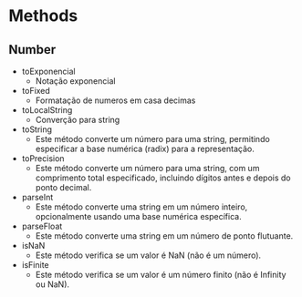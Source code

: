 # Methods

## Number
- toExponencial
    - Notação exponencial
- toFixed
    - Formatação de numeros em casa decimas
- toLocalString
    - Converção para string
- toString
    - Este método converte um número para uma string, permitindo especificar a base numérica (radix) para a representação.
- toPrecision
    - Este método converte um número para uma string, com um comprimento total especificado, incluindo dígitos antes e depois do ponto decimal.
- parseInt
    - Este método converte uma string em um número inteiro, opcionalmente usando uma base numérica específica.
- parseFloat
    - Este método converte uma string em um número de ponto flutuante.
- isNaN
    - Este método verifica se um valor é NaN (não é um número).
- isFinite
    - Este método verifica se um valor é um número finito (não é Infinity ou NaN).


